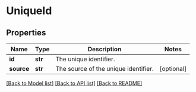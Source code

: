 # UniqueId

## Properties
Name | Type | Description | Notes
------------ | ------------- | ------------- | -------------
**id** | **str** | The unique identifier. | 
**source** | **str** | The source of the unique identifier. | [optional] 

[[Back to Model list]](../README.md#documentation-for-models) [[Back to API list]](../README.md#documentation-for-api-endpoints) [[Back to README]](../README.md)


